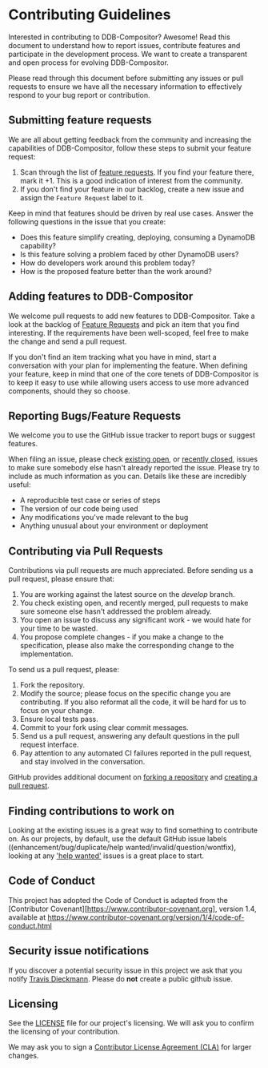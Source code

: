 # Contributing Guidelines

Interested in contributing to DDB-Compositor?
Awesome! Read this document to understand how to report issues, contribute
features and participate in the development process. We want to create a
transparent and open process for evolving DDB-Compositor.

Please read through this document before submitting any issues or pull requests to ensure we have all the necessary information to effectively respond to your bug report or contribution.

## Submitting feature requests

We are all about getting feedback from the community and increasing the capabilities of DDB-Compositor, follow these steps to submit your feature request:

1. Scan through the list
   of
   [feature requests](https://github.com/travisdieckmann/ddb-compositor/labels/feature).
   If you find your feature there, mark it +1. This is a good indication of
   interest from the community.
2. If you don't find your feature in our backlog, create a new issue and assign
   the `Feature Request` label to it.

Keep in mind that features should be driven by real use cases. Answer the
following questions in the issue that you create:

- Does this feature simplify creating, deploying, consuming a DynamoDB capability?
- Is this feature solving a problem faced by other DynamoDB users?
- How do developers work around this problem today?
- How is the proposed feature better than the work around?

## Adding features to DDB-Compositor

We welcome pull requests to add new features to DDB-Compositor. Take a look at the
backlog of [Feature Requests](https://github.com/travisdieckmann/ddb-compositor/labels/feature) and pick an item that you find interesting. If the requirements have been well-scoped, feel free to make the change and send a pull request.

If you don't find an item tracking what you have in mind, start a conversation with your plan for implementing
the feature. When defining your feature, keep in mind that one of the core
tenets of DDB-Compositor is to keep it easy to use while allowing users access to
use more advanced components, should they so choose.

## Reporting Bugs/Feature Requests

We welcome you to use the GitHub issue tracker to report bugs or suggest features.

When filing an issue, please check [existing open](https://github.com/travisdieckmann/ddb-compositor/issues), or [recently closed](https://github.com/travisdieckmann/ddb-compositor/issues?utf8=%E2%9C%93&q=is%3Aissue%20is%3Aclosed%20), issues to make sure somebody else hasn't already
reported the issue. Please try to include as much information as you can. Details like these are incredibly useful:

- A reproducible test case or series of steps
- The version of our code being used
- Any modifications you've made relevant to the bug
- Anything unusual about your environment or deployment

## Contributing via Pull Requests

Contributions via pull requests are much appreciated. Before sending us a pull request, please ensure that:

1. You are working against the latest source on the *develop* branch.
2. You check existing open, and recently merged, pull requests to make sure someone else hasn't addressed the problem already.
3. You open an issue to discuss any significant work - we would hate for your time to be wasted.
4. You propose complete changes - if you make a change to the specification, please also make the corresponding change to the implementation.

To send us a pull request, please:

1. Fork the repository.
2. Modify the source; please focus on the specific change you are contributing. If you also reformat all the code, it will be hard for us to focus on your change.
3. Ensure local tests pass.
4. Commit to your fork using clear commit messages.
5. Send us a pull request, answering any default questions in the pull request interface.
6. Pay attention to any automated CI failures reported in the pull request, and stay involved in the conversation.

GitHub provides additional document on [forking a repository](https://help.github.com/articles/fork-a-repo/) and [creating a pull request](https://help.github.com/articles/creating-a-pull-request/).

## Finding contributions to work on

Looking at the existing issues is a great way to find something to contribute on. As our projects, by default, use the default GitHub issue labels ((enhancement/bug/duplicate/help wanted/invalid/question/wontfix), looking at any ['help wanted'](https://github.com/travisdieckmann/ddb-compositor/labels/help%20wanted) issues is a great place to start.

## Code of Conduct

This project has adopted the Code of Conduct is adapted from the [Contributor Covenant][https://www.contributor-covenant.org], version 1.4,
available at https://www.contributor-covenant.org/version/1/4/code-of-conduct.html

## Security issue notifications

If you discover a potential security issue in this project we ask that you notify [Travis Dieckmann](https://twitter.com/travisdieckmann). Please do **not** create a public github issue.

## Licensing

See the [LICENSE](https://github.com/travisdieckmann/ddb-compositor/blob/main/LICENSE) file for our project's licensing. We will ask you to confirm the licensing of your contribution.

We may ask you to sign a [Contributor License Agreement (CLA)](http://en.wikipedia.org/wiki/Contributor_License_Agreement) for larger changes.